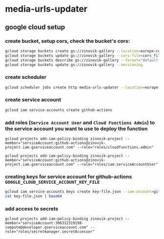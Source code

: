 # media-urls-updater

## google cloud setup

### create bucket, setup cors, check the bucket's cors:

```bash
gcloud storage buckets create gs://zinovik-gallery --location=europe-central2
gcloud storage buckets update gs://zinovik-gallery --cors-file=cors_file.json
gcloud storage buckets describe gs://zinovik-gallery --format="default(cors_config)"
gcloud storage buckets update gs://zinovik-gallery --versioning
```

### create scheduler

```bash
gcloud scheduler jobs create http media-urls-updater --location=europe-central2 --schedule="0 0 * * 1" --uri="https://europe-central2-zinovik-project.cloudfunctions.net/media-urls-updater" --oidc-service-account-email=zinovik-project@appspot.gserviceaccount.com --http-method=get
```

### create service account

```bash
gcloud iam service-accounts create github-actions
```

### add roles (`Service Account User` and `Cloud Functions Admin`) to the service account you want to use to deploy the function

```
gcloud projects add-iam-policy-binding zinovik-project --member="serviceAccount:github-actions@zinovik-project.iam.gserviceaccount.com" --role="roles/cloudfunctions.admin"

gcloud projects add-iam-policy-binding zinovik-project --member="serviceAccount:github-actions@zinovik-project.iam.gserviceaccount.com" --role="roles/iam.serviceAccountUser"
```

### creating keys for service account for github-actions `GOOGLE_CLOUD_SERVICE_ACCOUNT_KEY_FILE`

```bash
gcloud iam service-accounts keys create key-file.json --iam-account=github-actions@appspot.gserviceaccount.com
cat key-file.json | base64
```

### add access to secrets

```
gcloud projects add-iam-policy-binding zinovik-project --member="serviceAccount:306312319198-compute@developer.gserviceaccount.com" --role="roles/secretmanager.secretAccessor"
```
